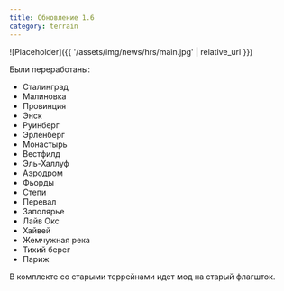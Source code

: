 ```yaml
---
title: Обновление 1.6
category: terrain
---
```


![Placeholder]({{ '/assets/img/news/hrs/main.jpg' | relative_url }})

Были переработаны:
- Сталинград
- Малиновка
- Провинция
- Энск
- Руинберг
- Эрленберг
- Монастырь
- Вестфилд
- Эль-Халлуф
- Аэродром
- Фьорды
- Степи
- Перевал
- Заполярье
- Лайв Окс
- Хайвей
- Жемчужная река
- Тихий берег
- Париж

В комплекте со старыми террейнами идет мод на старый флагшток.